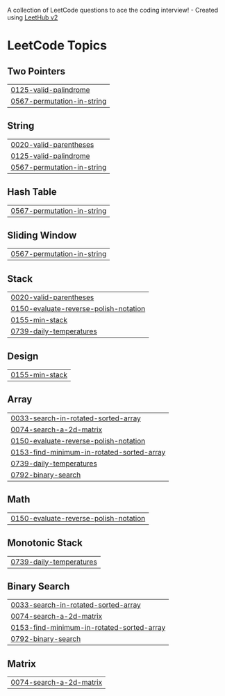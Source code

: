 A collection of LeetCode questions to ace the coding interview! - Created using [LeetHub v2](https://github.com/arunbhardwaj/LeetHub-2.0)
<!---LeetCode Topics Start-->
# LeetCode Topics
## Two Pointers
|  |
| ------- |
| [0125-valid-palindrome](https://github.com/Nibhi16/leetcode/tree/master/0125-valid-palindrome) |
| [0567-permutation-in-string](https://github.com/Nibhi16/leetcode/tree/master/0567-permutation-in-string) |
## String
|  |
| ------- |
| [0020-valid-parentheses](https://github.com/Nibhi16/leetcode/tree/master/0020-valid-parentheses) |
| [0125-valid-palindrome](https://github.com/Nibhi16/leetcode/tree/master/0125-valid-palindrome) |
| [0567-permutation-in-string](https://github.com/Nibhi16/leetcode/tree/master/0567-permutation-in-string) |
## Hash Table
|  |
| ------- |
| [0567-permutation-in-string](https://github.com/Nibhi16/leetcode/tree/master/0567-permutation-in-string) |
## Sliding Window
|  |
| ------- |
| [0567-permutation-in-string](https://github.com/Nibhi16/leetcode/tree/master/0567-permutation-in-string) |
## Stack
|  |
| ------- |
| [0020-valid-parentheses](https://github.com/Nibhi16/leetcode/tree/master/0020-valid-parentheses) |
| [0150-evaluate-reverse-polish-notation](https://github.com/Nibhi16/leetcode/tree/master/0150-evaluate-reverse-polish-notation) |
| [0155-min-stack](https://github.com/Nibhi16/leetcode/tree/master/0155-min-stack) |
| [0739-daily-temperatures](https://github.com/Nibhi16/leetcode/tree/master/0739-daily-temperatures) |
## Design
|  |
| ------- |
| [0155-min-stack](https://github.com/Nibhi16/leetcode/tree/master/0155-min-stack) |
## Array
|  |
| ------- |
| [0033-search-in-rotated-sorted-array](https://github.com/Nibhi16/leetcode/tree/master/0033-search-in-rotated-sorted-array) |
| [0074-search-a-2d-matrix](https://github.com/Nibhi16/leetcode/tree/master/0074-search-a-2d-matrix) |
| [0150-evaluate-reverse-polish-notation](https://github.com/Nibhi16/leetcode/tree/master/0150-evaluate-reverse-polish-notation) |
| [0153-find-minimum-in-rotated-sorted-array](https://github.com/Nibhi16/leetcode/tree/master/0153-find-minimum-in-rotated-sorted-array) |
| [0739-daily-temperatures](https://github.com/Nibhi16/leetcode/tree/master/0739-daily-temperatures) |
| [0792-binary-search](https://github.com/Nibhi16/leetcode/tree/master/0792-binary-search) |
## Math
|  |
| ------- |
| [0150-evaluate-reverse-polish-notation](https://github.com/Nibhi16/leetcode/tree/master/0150-evaluate-reverse-polish-notation) |
## Monotonic Stack
|  |
| ------- |
| [0739-daily-temperatures](https://github.com/Nibhi16/leetcode/tree/master/0739-daily-temperatures) |
## Binary Search
|  |
| ------- |
| [0033-search-in-rotated-sorted-array](https://github.com/Nibhi16/leetcode/tree/master/0033-search-in-rotated-sorted-array) |
| [0074-search-a-2d-matrix](https://github.com/Nibhi16/leetcode/tree/master/0074-search-a-2d-matrix) |
| [0153-find-minimum-in-rotated-sorted-array](https://github.com/Nibhi16/leetcode/tree/master/0153-find-minimum-in-rotated-sorted-array) |
| [0792-binary-search](https://github.com/Nibhi16/leetcode/tree/master/0792-binary-search) |
## Matrix
|  |
| ------- |
| [0074-search-a-2d-matrix](https://github.com/Nibhi16/leetcode/tree/master/0074-search-a-2d-matrix) |
<!---LeetCode Topics End-->